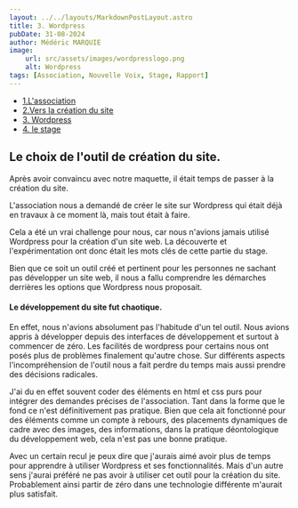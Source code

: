 ```yaml
---
layout: ../../layouts/MarkdownPostLayout.astro
title: 3. Wordpress
pubDate: 31-08-2024
author: Médéric MARQUIE
image: 
    url: src/assets/images/wordpresslogo.png
    alt: Wordpress
tags: [Association, Nouvelle Voix, Stage, Rapport]
---
```


- [1.L'association](/rapport/1.asso_Nouvelle-Voix)
- [2.Vers la création du site](/rapport/2.creation_maquette)
- [3. Wordpress ](/rapport/3.wordpress)
- [4. le stage](/rapport/4.le_stage)

## Le choix de l'outil de création du site.

Après avoir convaincu avec notre maquette, il était temps de passer à la création du site.

L'association nous a demandé de créer le site sur Wordpress qui était déjà en travaux à ce moment là, mais tout était à faire.

Cela a été un vrai challenge pour nous, car nous n'avions jamais utilisé Wordpress pour la création d'un site web. La découverte et l'expérimentation ont donc était les mots clés de cette partie du stage.

Bien que ce soit un outil créé et pertinent pour les personnes ne sachant pas développer un site web, il nous a fallu comprendre les démarches derrières les options que Wordpress nous proposait.

#### Le développement du site fut chaotique. 

En effet, nous n'avions absolument pas l'habitude d'un tel outil. Nous avions appris à développer depuis des interfaces de développement et surtout à commencer de zéro.
Les facilités de wordpress pour certains nous ont posés plus de problèmes finalement qu'autre chose. Sur différents aspects l'incompréhension de l'outil nous a fait perdre du temps mais aussi prendre des décisions radicales. 

J'ai du en effet souvent coder des éléments en html et css purs pour intégrer des demandes précises de l'association. Tant dans la forme que le fond ce n'est définitivement pas pratique. 
Bien que cela ait fonctionné pour des éléments comme un compte à rebours, des placements dynamiques de cadre avec des images, des informations, dans la pratique déontologique du développement web, cela n'est pas une bonne pratique.

Avec un certain recul je peux dire que j'aurais aimé avoir plus de temps pour apprendre à utiliser Wordpress et ses fonctionnalités. Mais d'un autre sens j'aurai préféré ne pas avoir à utiliser cet outil pour la création du site. Probablement ainsi partir de zéro dans une technologie différente m'aurait plus satisfait.